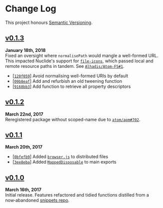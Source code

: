 Change Log
==========

This project honours [Semantic Versioning](http://semver.org/).

[Unpublished]: ../../compare/v0.1.3...HEAD


[v0.1.3]
------------------------------------------------------------------------
**January 18th, 2018**  
Fixed an oversight where `normalisePath` would mangle a well-formed URL.
This impacted Nuclide's support for [`file-icons`][], which passed local
and remote resource paths in tandem. See [`Alhadis/Atom-FS#1`][].

* [[`120f059`][]] Avoid normalising well-formed URIs by default
* [[`09b8eaf`][]] Add and refurbish an old tweening function
* [[`9168bb3`][]] Add function to retrieve all property descriptors

[`Alhadis/Atom-FS#1`]: https://github.com/Alhadis/Atom-FS/pull/1
[`file-icons`]: https://github.com/file-icons/atom
[`120f059`]: ../../commit/120f05906bb5653b90badb3eba4b09
[`09b8eaf`]: ../../commit/09b8eafd72d090832cb40b57514eae
[`9168bb3`]: ../../commit/9168bb357bc60ee2924d2f0f445285
[v0.1.3]: https://github.com/Alhadis/Utils/releases/tag/v0.1.3



[v0.1.2]
------------------------------------------------------------------------
**March 22nd, 2017**  
Reregistered package without scoped-name due to [`atom/apm#702`][].

[`atom/apm#702`]: https://github.com/atom/apm/issues/702
[v0.1.2]: https://github.com/Alhadis/Utils/releases/tag/v0.1.2



[v0.1.1]
------------------------------------------------------------------------
**March 20th, 2017**  
* [[`0bfefb9`][]] Added [`browser.js`][] to distributed files
* [[`3ee8eba`][]] Added [`MappedDisposable`][] to main exports

[`browser.js`]: ./browser.js
[`MappedDisposable`]: ./lib/classes/mapped-disposable.js
[`0bfefb9`]: ../../commit/0bfefb9b7b3a245aa8fdfd105a3531
[`3ee8eba`]: ../../commit/3ee8eba93293bd32545275fc09776a
[v0.1.1]: https://github.com/Alhadis/Utils/releases/tag/v0.1.1


[v0.1.0]
------------------------------------------------------------------------
**March 16th, 2017**  
Initial release. Features refactored and tidied functions distilled from
a now‑abandoned [snippets repo](https://github.com/Alhadis/Snippets).

[v0.1.0]: https://github.com/Alhadis/Utils/releases/tag/v0.1.0
